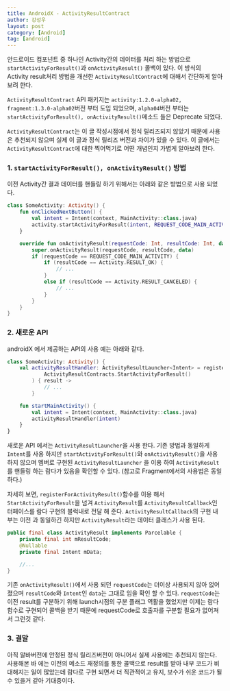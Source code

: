 ```yaml
---
title: AndroidX - ActivityResultContract
author: 강성우
layout: post
category: [Android]
tag: [android]
---
```


안드로이드 컴포넌트 중 하나인 Activity간의 데이터를 처리 하는 방법으로 `startActivityForResult()`과 `onActivityResult()` 콜백이 있다. 이 방식의 Activity result처리 방법을 개선한 `ActivityResultContract`에 대해서 간단하게 알아보려 한다. 

`ActivityResultContract` API 패키지는 `activity:1.2.0-alpha02, fragment:1.3.0-alpha02`버전 부터 도입 되었으며, `alpha04`버전 부터는 `startActivityForResult(), onActivityResult()`메소드 들은 Deprecate 되었다. 

`ActivityResultContract`는 이 글 작성시점에서 정식 릴리즈되지 않았기 때문에 사용은 추천되지 않으며 실제 이 글과 정식 릴리즈 버전과 차이가 있을 수 있다. 이 글에서는 `ActivityResultContract`에 대한 찍어먹기로 어떤 개념인지 가볍게 알아보려 한다. 

### 1. `startActivityForResult(), onActivityResult()` 방법

이전 Activity간 결과 데이터를 핸들링 하기 위해서는 아래와 같은 방법으로 사용 되었다. 

```kotlin
class SomeActivity: Activity() {
    fun onClickedNextButton() {
        val intent = Intent(context, MainActivity::class.java)
        activity.startActivityForResult(intent, REQUEST_CODE_MAIN_ACTIVITY)
    }

    override fun onActivityResult(requestCode: Int, resultCode: Int, data: Intent?) {
        super.onActivityResult(requestCode, resultCode, data)
        if (requestCode == REQUEST_CODE_MAIN_ACTIVITY) {
            if (resultCode == Activity.RESULT_OK) {
                // ...
            } 
            else if (resultCode == Activity.RESULT_CANCELED) {
                // ...
            }
        }
    }
}
```

### 2. 새로운 API 

androidX 에서 제공하는 API의 사용 예는 아래와 같다. 

```kotlin
class SomeActivity: Activity() {
    val activityResultHandler: ActivityResultLauncher<Intent> = registerForActivityResult(
            ActivityResultContracts.StartActivityForResult()
        ) { result ->
            // ... 
        }

    fun startMainActivity() {
        val intent = Intent(context, MainActivity::class.java)
        activityResultHandler(intent)
    }
}
```

새로운 API 에서는 `ActivityResultLauncher`을 사용 한다. 기존 방법과 동일하게 `Intent`를 사용 하지만 `startActivityForResult()`와 `onActivityResult()`을 사용 하지 않으며 멤버로 구현된 `ActivityResultLauncher` 을 이용 하여 `ActivityResult`를 핸들링 하는 람다가 있음을 확인할 수 있다. (참고로 Fragment에서의 사용법은 동일 하다.)

자세히 보면, `registerForActivityResult()`함수를 이용 해서 `StartActivityForResult`을 넘겨 `ActivityResult`를 `ActivityResultCallback`인터페이스를 람다 구현의 블럭내로 전달 해 준다. `ActivityResultCallback`의 구현 내부는 이전 과 동일하긴 하지만 `ActivityResult`라는 데이터 클래스가 사용 된다. 

```java
public final class ActivityResult implements Parcelable {
    private final int mResultCode;
    @Nullable
    private final Intent mData;

    //...
}
```

기존 `onActivityResult()`에서 사용 되던 `requestCode`는 더이상 사용되지 않아 없어졌으며 `resultCode`와 `Intent`인 `data`는 그대로 임을 확인 할 수 있다. `requestCode`는 이전 result를 구분하기 위해 launch시점의 구분 플래그 역활을 했었지만 이제는 람다 함수로 구현되어 콜백을 받기 때문에 requestCode로 호출자를 구분할 필요가 없어져서 그런것 같다. 

### 3. 결말 

아직 알바버전에 안정된 정식 릴리즈버전이 아니어서 실제 사용에는 추천되지 않는다. 사용해본 바 에는 이전의 메소드 재정의를 통한 콜백으로 result를 받아 내부 코드가 비대해지는 일이 많았는데 람다로 구현 되면서 더 직관적이고 유지, 보수가 쉬운 코드가 될 수 있을거 같아 기대중이다. 


